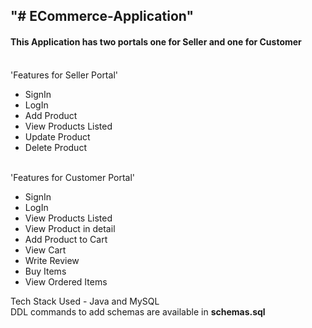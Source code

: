 <h2>"# ECommerce-Application"</h2> 
<h4>This Application has two portals one for Seller and one for Customer</h4>
<br>
'Features for Seller Portal'
<ul>
  <li>SignIn</li>
  <li>LogIn</li>
  <li>Add Product</li>
  <li>View Products Listed</li>
  <li>Update Product</li>
  <li>Delete Product</li>
</ul>
<br>
'Features for Customer Portal'
<ul>
  <li>SignIn</li>
  <li>LogIn</li>
  <li>View Products Listed</li>
   <li>View Product in detail</li>
  <li>Add Product to Cart</li>
  <li>View Cart</li>
  <li>Write Review</li>
  <li>Buy Items</li>
  <li>View Ordered Items</li>
</ul>
<p>Tech Stack Used - Java and MySQL
  <br>
  DDL commands to add schemas are available in <b>schemas.sql</b>
</p>  
